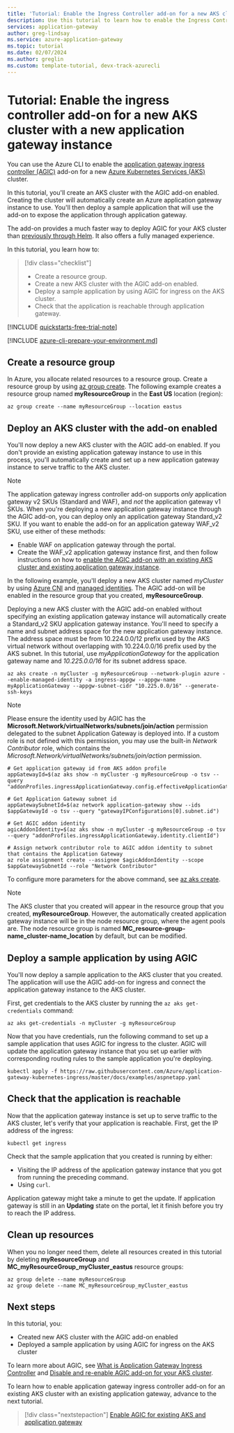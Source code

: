 ```yaml
---
title: 'Tutorial: Enable the Ingress Controller add-on for a new AKS cluster with a new Azure application gateway'
description: Use this tutorial to learn how to enable the Ingress Controller add-on for your new AKS cluster with a new application gateway instance.
services: application-gateway
author: greg-lindsay
ms.service: azure-application-gateway
ms.topic: tutorial
ms.date: 02/07/2024
ms.author: greglin
ms.custom: template-tutorial, devx-track-azurecli
---
```


# Tutorial: Enable the ingress controller add-on for a new AKS cluster with a new application gateway instance

You can use the Azure CLI to enable the [application gateway ingress controller (AGIC)](ingress-controller-overview.md) add-on for a new [Azure Kubernetes Services (AKS)](https://azure.microsoft.com/services/kubernetes-service/) cluster.

In this tutorial, you'll create an AKS cluster with the AGIC add-on enabled. Creating the cluster will automatically create an Azure application gateway instance to use. You'll then deploy a sample application that will use the add-on to expose the application through application gateway. 

The add-on provides a much faster way to deploy AGIC for your AKS cluster than [previously through Helm](ingress-controller-overview.md#difference-between-helm-deployment-and-aks-add-on). It also offers a fully managed experience.

In this tutorial, you learn how to:

> [!div class="checklist"]
> * Create a resource group. 
> * Create a new AKS cluster with the AGIC add-on enabled.
> * Deploy a sample application by using AGIC for ingress on the AKS cluster.
> * Check that the application is reachable through application gateway.

[!INCLUDE [quickstarts-free-trial-note](~/reusable-content/ce-skilling/azure/includes/quickstarts-free-trial-note.md)]

[!INCLUDE [azure-cli-prepare-your-environment.md](~/reusable-content/azure-cli/azure-cli-prepare-your-environment.md)]

## Create a resource group

In Azure, you allocate related resources to a resource group. Create a resource group by using [az group create](/cli/azure/group#az-group-create). The following example creates a resource group named **myResourceGroup** in the **East US** location (region): 

```azurecli-interactive
az group create --name myResourceGroup --location eastus
```

## Deploy an AKS cluster with the add-on enabled

You'll now deploy a new AKS cluster with the AGIC add-on enabled. If you don't provide an existing application gateway instance to use in this process, you'll automatically create and set up a new application gateway instance to serve traffic to the AKS cluster.  

> [!NOTE]
> The application gateway ingress controller add-on supports *only* application gateway v2 SKUs (Standard and WAF), and *not* the application gateway v1 SKUs. When you're deploying a new application gateway instance through the AGIC add-on, you can deploy only an application gateway Standard_v2 SKU. If you want to enable the add-on for an application gateway WAF_v2 SKU, use either of these methods:
>
> - Enable WAF on application gateway through the portal. 
> - Create the WAF_v2 application gateway instance first, and then follow instructions on how to [enable the AGIC add-on with an existing AKS cluster and existing application gateway instance](tutorial-ingress-controller-add-on-existing.md). 

In the following example, you'll deploy a new AKS cluster named *myCluster* by using [Azure CNI](/azure/aks/concepts-network-cni-overview) and [managed identities](/azure/aks/use-managed-identity). The AGIC add-on will be enabled in the resource group that you created, **myResourceGroup**. 

Deploying a new AKS cluster with the AGIC add-on enabled without specifying an existing application gateway instance will automatically create a Standard_v2 SKU application gateway instance. You'll need to specify a name and subnet address space for the new application gateway instance. The address space must be from 10.224.0.0/12 prefix used by the AKS virtual network without overlapping with 10.224.0.0/16 prefix used by the AKS subnet. In this tutorial, use *myApplicationGateway* for the application gateway name and *10.225.0.0/16* for its subnet address space.

```azurecli-interactive
az aks create -n myCluster -g myResourceGroup --network-plugin azure --enable-managed-identity -a ingress-appgw --appgw-name myApplicationGateway --appgw-subnet-cidr "10.225.0.0/16" --generate-ssh-keys
```

> [!NOTE] 
> Please ensure the identity used by AGIC has the **Microsoft.Network/virtualNetworks/subnets/join/action** permission delegated to the subnet Application Gateway is deployed into. If a custom role is not defined with this permission, you may use the built-in _Network Contributor_ role, which contains the _Microsoft.Network/virtualNetworks/subnets/join/action_ permission.

```azurecli-interactive
# Get application gateway id from AKS addon profile
appGatewayId=$(az aks show -n myCluster -g myResourceGroup -o tsv --query "addonProfiles.ingressApplicationGateway.config.effectiveApplicationGatewayId")

# Get Application Gateway subnet id
appGatewaySubnetId=$(az network application-gateway show --ids $appGatewayId -o tsv --query "gatewayIPConfigurations[0].subnet.id")

# Get AGIC addon identity
agicAddonIdentity=$(az aks show -n myCluster -g myResourceGroup -o tsv --query "addonProfiles.ingressApplicationGateway.identity.clientId")

# Assign network contributor role to AGIC addon identity to subnet that contains the Application Gateway
az role assignment create --assignee $agicAddonIdentity --scope $appGatewaySubnetId --role "Network Contributor"
```

To configure more parameters for the above command, see [az aks create](/cli/azure/aks#az-aks-create). 

> [!NOTE]
> The AKS cluster that you created will appear in the resource group that you created, **myResourceGroup**. However, the automatically created application gateway instance will be in the node resource group, where the agent pools are. The node resource group is named **MC_resource-group-name_cluster-name_location** by default, but can be modified. 

## Deploy a sample application by using AGIC

You'll now deploy a sample application to the AKS cluster that you created. The application will use the AGIC add-on for ingress and connect the application gateway instance to the AKS cluster. 

First, get credentials to the AKS cluster by running the `az aks get-credentials` command: 

```azurecli-interactive
az aks get-credentials -n myCluster -g myResourceGroup
```

Now that you have credentials, run the following command to set up a sample application that uses AGIC for ingress to the cluster. AGIC will update the application gateway instance that you set up earlier with corresponding routing rules to the sample application you're deploying.  

```azurecli-interactive
kubectl apply -f https://raw.githubusercontent.com/Azure/application-gateway-kubernetes-ingress/master/docs/examples/aspnetapp.yaml 
```

## Check that the application is reachable

Now that the application gateway instance is set up to serve traffic to the AKS cluster, let's verify that your application is reachable. First, get the IP address of the ingress: 

```azurecli-interactive
kubectl get ingress
```

Check that the sample application that you created is running by either:

- Visiting the IP address of the application gateway instance that you got from running the preceding command.
- Using `curl`. 

Application gateway might take a minute to get the update. If application gateway is still in an **Updating** state on the portal, let it finish before you try to reach the IP address. 

## Clean up resources

When you no longer need them, delete all resources created in this tutorial by deleting **myResourceGroup** and **MC_myResourceGroup_myCluster_eastus** resource groups:

```azurecli-interactive
az group delete --name myResourceGroup
az group delete --name MC_myResourceGroup_myCluster_eastus
```

## Next steps

In this tutorial, you:

- Created new AKS cluster with the AGIC add-on enabled
- Deployed a sample application by using AGIC for ingress on the AKS cluster

To learn more about AGIC, see [What is Application Gateway Ingress Controller](ingress-controller-overview.md) and [Disable and re-enable AGIC add-on for your AKS cluster](ingress-controller-disable-addon.md).

To learn how to enable application gateway ingress controller add-on for an existing AKS cluster with an existing application gateway, advance to the next tutorial.

> [!div class="nextstepaction"]
> [Enable AGIC for existing AKS and application gateway](tutorial-ingress-controller-add-on-existing.md)
